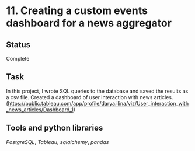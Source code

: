 # 11. Creating a custom events dashboard for a news aggregator

## Status
Complete

## Task

In this project, I wrote SQL queries to the database and saved the results as a csv file. Created a dashboard of user interaction with news articles. (https://public.tableau.com/app/profile/darya.ilina/viz/User_interaction_with_news_articles/Dashboard_1) 

## Tools and python libraries

*PostgreSQL*, *Tableau*, *sqlalchemy*, *pandas*
